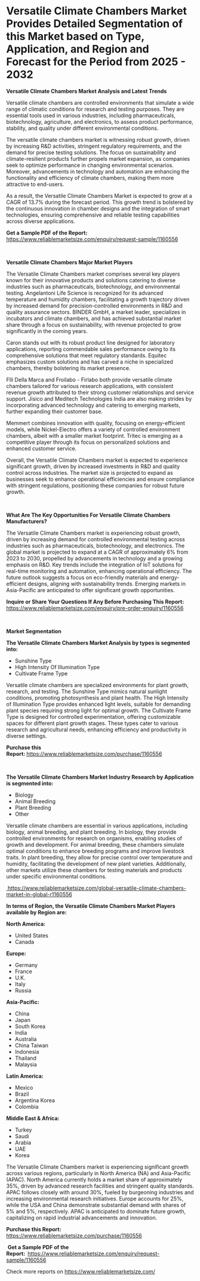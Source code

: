 <p><h1>Versatile Climate Chambers Market Provides Detailed Segmentation of this Market based on Type, Application, and Region and Forecast for the Period from 2025 - 2032</h1></p><p><strong>Versatile Climate Chambers Market Analysis and Latest Trends</strong></p>
<p><p>Versatile climate chambers are controlled environments that simulate a wide range of climatic conditions for research and testing purposes. They are essential tools used in various industries, including pharmaceuticals, biotechnology, agriculture, and electronics, to assess product performance, stability, and quality under different environmental conditions. </p><p>The versatile climate chambers market is witnessing robust growth, driven by increasing R&D activities, stringent regulatory requirements, and the demand for precise testing solutions. The focus on sustainability and climate-resilient products further propels market expansion, as companies seek to optimize performance in changing environmental scenarios. Moreover, advancements in technology and automation are enhancing the functionality and efficiency of climate chambers, making them more attractive to end-users.</p><p>As a result, the Versatile Climate Chambers Market is expected to grow at a CAGR of 13.7% during the forecast period. This growth trend is bolstered by the continuous innovation in chamber designs and the integration of smart technologies, ensuring comprehensive and reliable testing capabilities across diverse applications.</p></p>
<p><strong>Get a Sample PDF of the Report:&nbsp;</strong> <a href="https://www.reliablemarketsize.com/enquiry/request-sample/1160556?utm_campaign=2740&utm_medium=2&utm_source=Github&utm_content=ia&utm_term=22032025&utm_id=versatile-climate-chambers">https://www.reliablemarketsize.com/enquiry/request-sample/1160556</a></p>
<p>&nbsp;</p>
<p><strong>Versatile Climate Chambers Major Market Players</strong></p>
<p><p>The Versatile Climate Chambers market comprises several key players known for their innovative products and solutions catering to diverse industries such as pharmaceuticals, biotechnology, and environmental testing. Angelantoni Life Science is recognized for its advanced temperature and humidity chambers, facilitating a growth trajectory driven by increased demand for precision-controlled environments in R&D and quality assurance sectors. BINDER GmbH, a market leader, specializes in incubators and climate chambers, and has achieved substantial market share through a focus on sustainability, with revenue projected to grow significantly in the coming years.</p><p>Caron stands out with its robust product line designed for laboratory applications, reporting commendable sales performance owing to its comprehensive solutions that meet regulatory standards. Equitec emphasizes custom solutions and has carved a niche in specialized chambers, thereby bolstering its market presence.</p><p>Flli Della Marca and Froilabo - Firlabo both provide versatile climate chambers tailored for various research applications, with consistent revenue growth attributed to their strong customer relationships and service support. Jisico and Meditech Technologies India are also making strides by incorporating advanced technology and catering to emerging markets, further expanding their customer base.</p><p>Memmert combines innovation with quality, focusing on energy-efficient models, while Nickel-Electro offers a variety of controlled environment chambers, albeit with a smaller market footprint. Tritec is emerging as a competitive player through its focus on personalized solutions and enhanced customer service.</p><p>Overall, the Versatile Climate Chambers market is expected to experience significant growth, driven by increased investments in R&D and quality control across industries. The market size is projected to expand as businesses seek to enhance operational efficiencies and ensure compliance with stringent regulations, positioning these companies for robust future growth.</p></p>
<p>&nbsp;</p>
<p><strong>What Are The Key Opportunities For Versatile Climate Chambers Manufacturers?</strong></p>
<p><p>The Versatile Climate Chambers market is experiencing robust growth, driven by increasing demand for controlled environmental testing across industries such as pharmaceuticals, biotechnology, and electronics. The global market is projected to expand at a CAGR of approximately 6% from 2023 to 2030, propelled by advancements in technology and a growing emphasis on R&D. Key trends include the integration of IoT solutions for real-time monitoring and automation, enhancing operational efficiency. The future outlook suggests a focus on eco-friendly materials and energy-efficient designs, aligning with sustainability trends. Emerging markets in Asia-Pacific are anticipated to offer significant growth opportunities.</p></p>
<p><strong>Inquire or Share Your Questions If Any Before Purchasing This Report:</strong> <a href="https://www.reliablemarketsize.com/enquiry/pre-order-enquiry/1160556?utm_campaign=2740&utm_medium=2&utm_source=Github&utm_content=ia&utm_term=22032025&utm_id=versatile-climate-chambers">https://www.reliablemarketsize.com/enquiry/pre-order-enquiry/1160556</a></p>
<p>&nbsp;</p>
<p><strong>Market Segmentation</strong></p>
<p><strong>The Versatile Climate Chambers Market Analysis by types is segmented into:</strong></p>
<p><ul><li>Sunshine Type</li><li>High Intensity Of Illumination Type</li><li>Cultivate Frame Type</li></ul></p>
<p><p>Versatile climate chambers are specialized environments for plant growth, research, and testing. The Sunshine Type mimics natural sunlight conditions, promoting photosynthesis and plant health. The High Intensity of Illumination Type provides enhanced light levels, suitable for demanding plant species requiring strong light for optimal growth. The Cultivate Frame Type is designed for controlled experimentation, offering customizable spaces for different plant growth stages. These types cater to various research and agricultural needs, enhancing efficiency and productivity in diverse settings.</p></p>
<p><strong>Purchase this Report:&nbsp;</strong><a href="https://www.reliablemarketsize.com/purchase/1160556?utm_campaign=2740&utm_medium=2&utm_source=Github&utm_content=ia&utm_term=22032025&utm_id=versatile-climate-chambers">https://www.reliablemarketsize.com/purchase/1160556</a></p>
<p>&nbsp;</p>
<p><strong>The Versatile Climate Chambers Market Industry Research by Application is segmented into:</strong></p>
<p><ul><li>Biology</li><li>Animal Breeding</li><li>Plant Breeding</li><li>Other</li></ul></p>
<p><p>Versatile climate chambers are essential in various applications, including biology, animal breeding, and plant breeding. In biology, they provide controlled environments for research on organisms, enabling studies of growth and development. For animal breeding, these chambers simulate optimal conditions to enhance breeding programs and improve livestock traits. In plant breeding, they allow for precise control over temperature and humidity, facilitating the development of new plant varieties. Additionally, other markets utilize these chambers for testing materials and products under specific environmental conditions.</p></p>
<p><a href="https://www.reliablemarketsize.com/global-versatile-climate-chambers-market-in-global-r1160556?utm_campaign=2740&utm_medium=2&utm_source=Github&utm_content=ia&utm_term=22032025&utm_id=versatile-climate-chambers">&nbsp;https://www.reliablemarketsize.com/global-versatile-climate-chambers-market-in-global-r1160556</a></p>
<p><strong>In terms of Region, the Versatile Climate Chambers Market Players available by Region are:</strong></p>
<p>
    <p> <strong> North America: </strong>
        <ul>
            <li>United States</li>
            <li>Canada</li>
        </ul>
        </p> 
    <p> <strong> Europe: </strong>
        <ul>
            <li>Germany</li>
            <li>France</li>
            <li>U.K.</li>
            <li>Italy</li>
            <li>Russia</li>
        </ul>
        </p> 
    <p> <strong> Asia-Pacific: </strong>
        <ul>
            <li>China</li>
            <li>Japan</li>
            <li>South Korea</li>
            <li>India</li>
            <li>Australia</li>
            <li>China Taiwan</li>
            <li>Indonesia</li>
            <li>Thailand</li>
            <li>Malaysia</li>
        </ul>
        </p> 
    <p> <strong> Latin America: </strong>
        <ul>
            <li>Mexico</li>
            <li>Brazil</li>
            <li>Argentina Korea</li>
            <li>Colombia</li>
        </ul>
        </p> 
    <p> <strong> Middle East & Africa: </strong>
        <ul>
            <li>Turkey</li>
            <li>Saudi</li>
            <li>Arabia</li>
            <li>UAE</li>
            <li>Korea</li>
        </ul>
    </p>
    </p>
<p><p>The Versatile Climate Chambers market is experiencing significant growth across various regions, particularly in North America (NA) and Asia-Pacific (APAC). North America currently holds a market share of approximately 35%, driven by advanced research facilities and stringent quality standards. APAC follows closely with around 30%, fueled by burgeoning industries and increasing environmental research initiatives. Europe accounts for 25%, while the USA and China demonstrate substantial demand with shares of 5% and 5%, respectively. APAC is anticipated to dominate future growth, capitalizing on rapid industrial advancements and innovation.</p></p>
<p><strong>Purchase this Report: </strong><a href="https://www.reliablemarketsize.com/purchase/1160556?utm_campaign=2740&utm_medium=2&utm_source=Github&utm_content=ia&utm_term=22032025&utm_id=versatile-climate-chambers">https://www.reliablemarketsize.com/purchase/1160556</a></p>
<p>&nbsp;<strong>Get a Sample PDF of the Report:&nbsp;&nbsp;</strong><a href="https://www.reliablemarketsize.com/enquiry/request-sample/1160556?utm_campaign=2740&utm_medium=2&utm_source=Github&utm_content=ia&utm_term=22032025&utm_id=versatile-climate-chambers">https://www.reliablemarketsize.com/enquiry/request-sample/1160556</a></p>
<p><strong></strong></p>
<p>Check more reports on <a href="https://www.reliablemarketsize.com/?utm_campaign=2740&utm_medium=2&utm_source=Github&utm_content=ia&utm_term=22032025&utm_id=versatile-climate-chambers">https://www.reliablemarketsize.com/</a></p>
